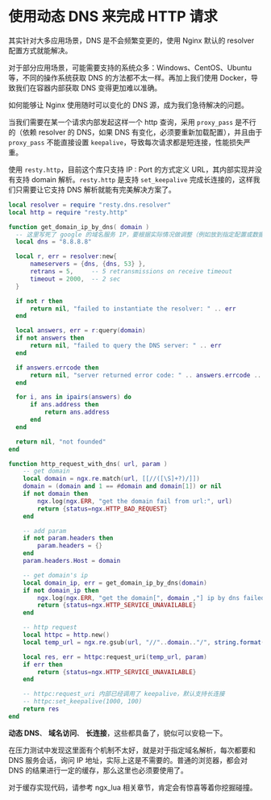 # 使用动态 DNS 来完成 HTTP 请求

其实针对大多应用场景，DNS 是不会频繁变更的，使用 Nginx 默认的 resolver 配置方式就能解决。

对于部分应用场景，可能需要支持的系统众多：Windows、CentOS、Ubuntu 等，不同的操作系统获取 DNS 的方法都不太一样。再加上我们使用 Docker，导致我们在容器内部获取 DNS 变得更加难以准确。

如何能够让 Nginx 使用随时可以变化的 DNS 源，成为我们急待解决的问题。

当我们需要在某一个请求内部发起这样一个 http 查询，采用 `proxy_pass` 是不行的（依赖 resolver 的 DNS，如果 DNS 有变化，必须要重新加载配置），并且由于 `proxy_pass` 不能直接设置 `keepalive`，导致每次请求都是短连接，性能损失严重。

使用 `resty.http`，目前这个库只支持 IP : Port 的方式定义 URL，其内部实现并没有支持 domain 解析。`resty.http` 是支持 `set_keepalive` 完成长连接的，这样我们只需要让它支持 DNS 解析就能有完美解决方案了。

```lua
local resolver = require "resty.dns.resolver"
local http = require "resty.http"

function get_domain_ip_by_dns( domain )
  -- 这里写死了 google 的域名服务 IP，要根据实际情况做调整（例如放到指定配置或数据库中）
  local dns = "8.8.8.8"

  local r, err = resolver:new{
      nameservers = {dns, {dns, 53} },
      retrans = 5,     -- 5 retransmissions on receive timeout
      timeout = 2000,  -- 2 sec
  }

  if not r then
      return nil, "failed to instantiate the resolver: " .. err
  end

  local answers, err = r:query(domain)
  if not answers then
      return nil, "failed to query the DNS server: " .. err
  end

  if answers.errcode then
      return nil, "server returned error code: " .. answers.errcode .. ": " .. answers.errstr
  end

  for i, ans in ipairs(answers) do
      if ans.address then
          return ans.address
      end
  end

  return nil, "not founded"
end

function http_request_with_dns( url, param )
    -- get domain
    local domain = ngx.re.match(url, [[//([\S]+?)/]])
    domain = (domain and 1 == #domain and domain[1]) or nil
    if not domain then
        ngx.log(ngx.ERR, "get the domain fail from url:", url)
        return {status=ngx.HTTP_BAD_REQUEST}
    end

    -- add param
    if not param.headers then
        param.headers = {}
    end
    param.headers.Host = domain

    -- get domain's ip
    local domain_ip, err = get_domain_ip_by_dns(domain)
    if not domain_ip then
        ngx.log(ngx.ERR, "get the domain[", domain ,"] ip by dns failed:", err)
        return {status=ngx.HTTP_SERVICE_UNAVAILABLE}
    end

    -- http request
    local httpc = http.new()
    local temp_url = ngx.re.gsub(url, "//"..domain.."/", string.format("//%s/", domain_ip))

    local res, err = httpc:request_uri(temp_url, param)
    if err then
        return {status=ngx.HTTP_SERVICE_UNAVAILABLE}
    end

    -- httpc:request_uri 内部已经调用了 keepalive，默认支持长连接
    -- httpc:set_keepalive(1000, 100)
    return res
end
```

**动态 DNS**、 **域名访问**、 **长连接**，这些都具备了，貌似可以安稳一下。

在压力测试中发现这里面有个机制不太好，就是对于指定域名解析，每次都要和 DNS 服务会话，询问 IP 地址，实际上这是不需要的。普通的浏览器，都会对 DNS 的结果进行一定的缓存，那么这里也必须要使用了。

对于缓存实现代码，请参考 ngx_lua 相关章节，肯定会有惊喜等着你挖掘碰撞。
